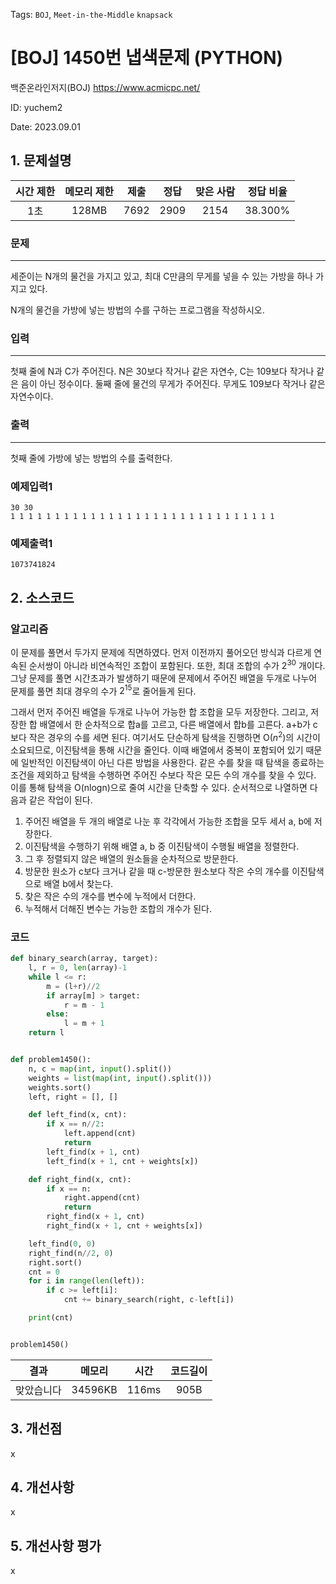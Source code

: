 Tags: `BOJ`, `Meet-in-the-Middle` `knapsack`
# [BOJ] 1450번 냅색문제 (PYTHON)
백준온라인저지(BOJ) https://www.acmicpc.net/

ID: yuchem2

Date: 2023.09.01
## 1. 문제설명
| 시간 제한 | 메모리 제한 | 제출  | 정답 | 맞은 사람 | 정답 비율 |
| :---: | :---: | :---: | :---: | :---: | :---: |
| 1초 | 128MB | 7692 | 2909 | 2154  | 38.300% |

### 문제
---
세준이는 N개의 물건을 가지고 있고, 최대 C만큼의 무게를 넣을 수 있는 가방을 하나 가지고 있다.

N개의 물건을 가방에 넣는 방법의 수를 구하는 프로그램을 작성하시오.

### 입력
---
첫째 줄에 N과 C가 주어진다. N은 30보다 작거나 같은 자연수, C는 109보다 작거나 같은 음이 아닌 정수이다. 둘째 줄에 물건의 무게가 주어진다. 무게도 109보다 작거나 같은 자연수이다.

### 출력
---
첫째 줄에 가방에 넣는 방법의 수를 출력한다.

### 예제입력1
```
30 30
1 1 1 1 1 1 1 1 1 1 1 1 1 1 1 1 1 1 1 1 1 1 1 1 1 1 1 1 1 1
```
### 예제출력1
```
1073741824
```
## 2. 소스코드

### 알고리즘
이 문제를 풀면서 두가지 문제에 직면하였다. 먼저 이전까지 풀어오던 방식과 다르게 연속된 순서쌍이 아니라 비연속적인 조합이 포함된다. 또한, 최대 조합의 수가 $2^{30}$ 개이다. 그냥 문제를 풀면 시간초과가 발생하기 때문에 문제에서 주어진 배열을 두개로 나누어 문제를 풀면 최대 경우의 수가 $2^{15}$로 줄어들게 된다. 

그래서 먼저 주어진 배열을 두개로 나누어 가능한 합 조합을 모두 저장한다. 그리고, 저장한 합 배열에서 한 순차적으로 합a를 고르고, 다른 배열에서 합b를 고른다. a+b가 c보다 작은 경우의 수를 세면 된다. 
여기서도 단순하게 탐색을 진행하면 O($n^2$)의 시간이 소요되므로, 이진탐색을 통해 시간을 줄인다. 
이때 배열에서 중복이 포함되어 있기 때문에 일반적인 이진탐색이 아닌 다른 방법을 사용한다. 같은 수를 찾을 때 탐색을 종료하는 조건을 제외하고 탐색을 수행하면 주어진 수보다 작은 모든 수의 개수를 찾을 수 있다.  
이를 통해 탐색을 O(nlogn)으로 줄여 시간을 단축할 수 있다. 순서적으로 나열하면 다음과 같은 작업이 된다.

1. 주어진 배열을 두 개의 배열로 나눈 후 각각에서 가능한 조합을 모두 세서 a, b에 저장한다.
2. 이진탐색을 수행하기 위해 배열 a, b 중 이진탐색이 수행될 배열을 정렬한다.
3. 그 후 정렬되지 않은 배열의 원소들을 순차적으로 방문한다.
4. 방문한 원소가 c보다 크거나 같을 때 c-방문한 원소보다 작은 수의 개수를 이진탐색으로 배열 b에서 찾는다.
5. 찾은 작은 수의 개수를 변수에 누적에서 더한다.
6. 누적해서 더해진 변수는 가능한 조합의 개수가 된다. 

### 코드
```Python
def binary_search(array, target):
    l, r = 0, len(array)-1
    while l <= r:
        m = (l+r)//2
        if array[m] > target:
            r = m - 1
        else:
            l = m + 1
    return l


def problem1450():
    n, c = map(int, input().split())
    weights = list(map(int, input().split()))
    weights.sort()
    left, right = [], []

    def left_find(x, cnt):
        if x == n//2:
            left.append(cnt)
            return
        left_find(x + 1, cnt)
        left_find(x + 1, cnt + weights[x])

    def right_find(x, cnt):
        if x == n:
            right.append(cnt)
            return
        right_find(x + 1, cnt)
        right_find(x + 1, cnt + weights[x])

    left_find(0, 0)
    right_find(n//2, 0)
    right.sort()
    cnt = 0
    for i in range(len(left)):
        if c >= left[i]:
            cnt += binary_search(right, c-left[i])

    print(cnt)


problem1450()

```

|  결과   |   메모리   |  시간   | 코드길이 |
| :---: | :-----: | :---: | :--: |
| 맞았습니다 | 34596KB | 116ms | 905B |

## 3. 개선점
x
## 4. 개선사항
x
## 5. 개선사항 평가
x
